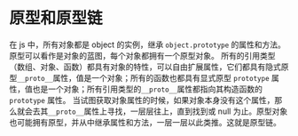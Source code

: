 # 原型和原型链

在 js 中，所有对象都是 object 的实例，继承 `object.prototype` 的属性和方法。
原型可以看作是对象的蓝图，每个对象都拥有一个原型对象。
所有的引用类型（数组、对象、函数）都具有对象的特性，可以自由扩展属性，它们都具有隐式原型`__proto__`属性，值是一个对象；所有的函数也都具有显式原型 `prototype` 属性，值也是一个对象；所有引用类型的`__proto__`属性都指向其构造函数的 `prototype` 属性。
当试图获取对象属性的时候，如果对象本身没有这个属性，那么就会去其`__proto__`属性上寻找，一层层往上，直到找到或 null 为止。原型对象也可能拥有原型，并从中继承属性和方法，一层一层以此类推。这就是原型链。
